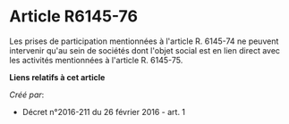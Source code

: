 # Article R6145-76

Les prises de participation mentionnées à l'article R. 6145-74 ne peuvent intervenir qu'au sein de sociétés dont l'objet
social est en lien direct avec les activités mentionnées à l'article R. 6145-75.

**Liens relatifs à cet article**

_Créé par_:

  - Décret n°2016-211 du 26 février 2016 - art. 1
